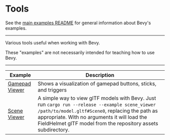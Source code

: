 # Tools

See the [main examples README](../) for general information about Bevy's examples.

---

Various tools useful when working with Bevy.

These "examples" are not necessarily intended for teaching how to use Bevy.

---

Example | Description
--- | ---
[Gamepad Viewer](./gamepad_viewer.rs) | Shows a visualization of gamepad buttons, sticks, and triggers
[Scene Viewer](./scene_viewer/main.rs) | A simple way to view glTF models with Bevy. Just run `cargo run --release --example scene_viewer /path/to/model.gltf#Scene0`, replacing the path as appropriate. With no arguments it will load the FieldHelmet glTF model from the repository assets subdirectory.
